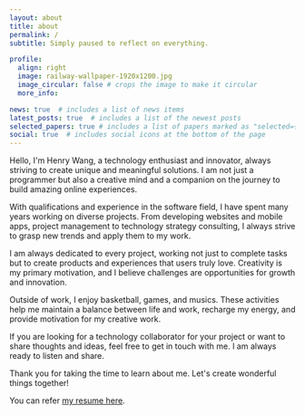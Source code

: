 ```yaml
---
layout: about
title: about
permalink: /
subtitle: Simply paused to reflect on everything.

profile:
  align: right
  image: railway-wallpaper-1920x1200.jpg
  image_circular: false # crops the image to make it circular
  more_info: 

news: true  # includes a list of news items
latest_posts: true  # includes a list of the newest posts
selected_papers: true # includes a list of papers marked as "selected={true}"
social: true  # includes social icons at the bottom of the page
---
```


Hello, I'm Henry Wang, a technology enthusiast and innovator, always striving to create unique and meaningful solutions. I am not just a programmer but also a creative mind and a companion on the journey to build amazing online experiences.

With qualifications and experience in the software field, I have spent many years working on diverse projects. From developing websites and mobile apps, project management to technology strategy consulting, I always strive to grasp new trends and apply them to my work.

I am always dedicated to every project, working not just to complete tasks but to create products and experiences that users truly love. Creativity is my primary motivation, and I believe challenges are opportunities for growth and innovation.

Outside of work, I enjoy basketball, games, and musics. These activities help me maintain a balance between life and work, recharge my energy, and provide motivation for my creative work.

If you are looking for a technology collaborator for your project or want to share thoughts and ideas, feel free to get in touch with me. I am always ready to listen and share.

Thank you for taking the time to learn about me. Let's create wonderful things together!

You can refer [my resume here](/cv).